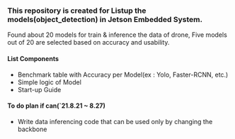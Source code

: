 ###  This repository is created for Listup the models(object_detection) in Jetson Embedded System.
Found about 20 models for train & inference the data of drone, Five models out of 20 are selected based on accuracy and usability.

#### List Components
  * Benchmark table with Accuracy per Model(ex : Yolo, Faster-RCNN, etc.)
  * Simple logic of Model
  * Start-up Guide

#### To do plan if can(`21.8.21 ~ 8.27) 
 * Write data inferencing code that can be used only by changing the backbone
 
